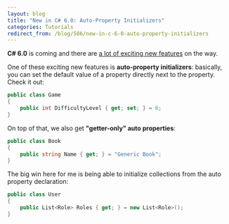 ```yaml
---
layout: blog
title: "New in C# 6.0: Auto-Property Initializers"
categories: Tutorials
redirect_from: /blog/586/new-in-c-6-0-auto-property-initializers
---
```


**C# 6.0** is coming and there are [a lot of exciting new features](https://roslyn.codeplex.com/wikipage?title=Language%20Feature%20Status&referringTitle=Documentation) on the way.

One of these exciting new features is **auto-property initializers**: basically, you can set the default value of a property directly next to the property. Check it out:

```csharp
public class Game
{
    public int DifficultyLevel { get; set; } = 6;
}
```

On top of that, we also get **"getter-only" auto properties**:

```csharp
public class Book
{
    public string Name { get; } = "Generic Book";
}
```

The big win here for me is being able to initialize collections from the auto property declaration:

```csharp
public class User
{
    public List<Role> Roles { get; } = new List<Role>();
}
```

